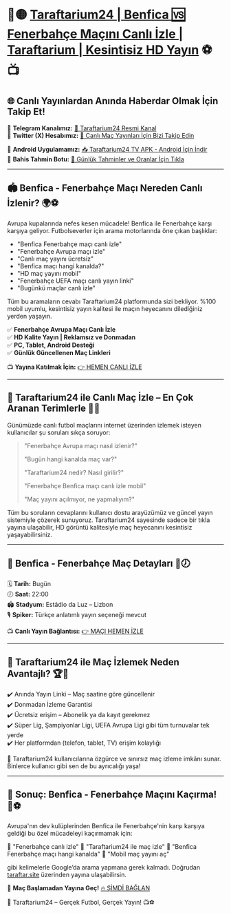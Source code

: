 # 🔴🟡 **[Taraftarium24 | Benfica 🆚 Fenerbahçe Maçını Canlı İzle | Taraftarium | Kesintisiz HD Yayın](http://www.taraftar.site)** ⚽📺

## 🌐 **Canlı Yayınlardan Anında Haberdar Olmak İçin Takip Et!**
📱 **Telegram Kanalımız:** [📲 Taraftarium24 Resmi Kanal](https://t.me/+EettS_37_J44NjI6)  
🐤 **Twitter (X) Hesabımız:** [🎯 Canlı Maç Yayınları İçin Bizi Takip Edin](https://x.com/T24RESMI)

📲 **Android Uygulamamız:** [📥 Taraftarium24 TV APK - Android İçin İndir](https://atomkontrol.top/apk/taraftariumtv.apk)  
🤖 **Bahis Tahmin Botu:** [🎯 Günlük Tahminler ve Oranlar İçin Tıkla](https://t.me/betmantahmin)

---

## 🏟️ **Benfica - Fenerbahçe Maçı Nereden Canlı İzlenir?** 🌍⚽

Avrupa kupalarında nefes kesen mücadele! Benfica ile Fenerbahçe karşı karşıya geliyor. Futbolseverler için arama motorlarında öne çıkan başlıklar: 

- "Benfica Fenerbahçe maçı canlı izle"
- "Fenerbahçe Avrupa maçı izle"
- "Canlı maç yayını ücretsiz"
- "Benfica maçı hangi kanalda?"
- "HD maç yayını mobil"
- "Fenerbahçe UEFA maçı canlı yayın linki"
- "Bugünkü maçlar canlı izle"

Tüm bu aramaların cevabı Taraftarium24 platformunda sizi bekliyor. %100 mobil uyumlu, kesintisiz yayın kalitesi ile maçın heyecanını dilediğiniz yerden yaşayın.

✅ **Fenerbahçe Avrupa Maçı Canlı İzle**  
✅ **HD Kalite Yayın | Reklamsız ve Donmadan**  
✅ **PC, Tablet, Android Desteği**  
✅ **Günlük Güncellenen Maç Linkleri**

📺 **Yayına Katılmak İçin:** [👉 HEMEN CANLI İZLE](http://www.taraftar.site)

---

## 🔎 **Taraftarium24 ile Canlı Maç İzle – En Çok Aranan Terimlerle** 📡📱

Günümüzde canlı futbol maçlarını internet üzerinden izlemek isteyen kullanıcılar şu soruları sıkça soruyor:

> "Fenerbahçe Avrupa maçı nasıl izlenir?"
> 
> "Bugün hangi kanalda maç var?"
> 
> "Taraftarium24 nedir? Nasıl girilir?"
> 
> "Fenerbahçe Benfica maçı canlı izle mobil"
> 
> "Maç yayını açılmıyor, ne yapmalıyım?"

Tüm bu soruların cevaplarını kullanıcı dostu arayüzümüz ve güncel yayın sistemiyle çözerek sunuyoruz. Taraftarium24 sayesinde sadece bir tıkla yayına ulaşabilir, HD görüntü kalitesiyle maç heyecanını kesintisiz yaşayabilirsiniz.

---

## 📅 **Benfica - Fenerbahçe Maç Detayları** 📆🕖

🗓️ **Tarih:** Bugün  
🕖 **Saat:** 22:00  
🏟️ **Stadyum:** Estádio da Luz – Lizbon  
🎙️ **Spiker:** Türkçe anlatımlı yayın seçeneği mevcut

📺 **Canlı Yayın Bağlantısı:** [👉 MAÇI HEMEN İZLE](http://www.taraftar.site)

---

## 📌 **Taraftarium24 ile Maç İzlemek Neden Avantajlı?** 🏆📲

✔️ Anında Yayın Linki – Maç saatine göre güncellenir  
✔️ Donmadan İzleme Garantisi  
✔️ Ücretsiz erişim – Abonelik ya da kayıt gerekmez  
✔️ Süper Lig, Şampiyonlar Ligi, UEFA Avrupa Ligi gibi tüm turnuvalar tek yerde  
✔️ Her platformdan (telefon, tablet, TV) erişim kolaylığı

🎯 Taraftarium24 kullanıcılarına özgürce ve sınırsız maç izleme imkânı sunar. Binlerce kullanıcı gibi sen de bu ayrıcalığı yaşa!

---

## 🎉 **Sonuç: Benfica - Fenerbahçe Maçını Kaçırma!** 🚀⚽

Avrupa'nın dev kulüplerinden Benfica ile Fenerbahçe'nin karşı karşıya geldiği bu özel mücadeleyi kaçırmamak için:

📌 "Fenerbahçe canlı izle"
📌 "Taraftarium24 ile maç izle"
📌 "Benfica Fenerbahçe maçı hangi kanalda"
📌 "Mobil maç yayını aç"

gibi kelimelerle Google’da arama yapmana gerek kalmadı. Doğrudan [taraftar.site](http://www.taraftar.site) üzerinden yayına ulaşabilirsin.

📢 **Maç Başlamadan Yayına Geç!** [🔥 ŞİMDİ BAĞLAN](http://www.taraftar.site)

🎊 Taraftarium24 – Gerçek Futbol, Gerçek Yayın! 📺⚽
